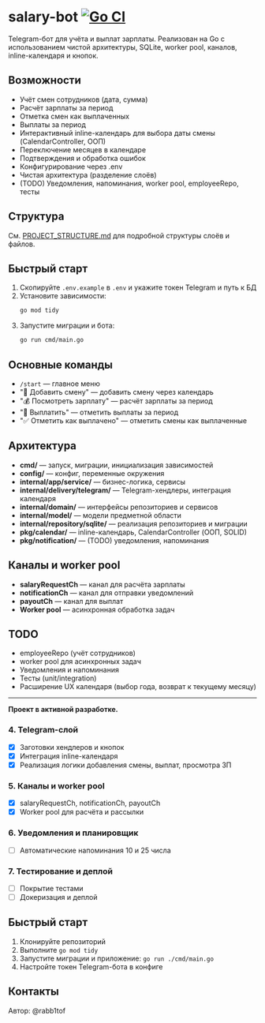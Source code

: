 # salary-bot [![Go CI](https://github.com/Rabb1tof/salary-bot/actions/workflows/go.yml/badge.svg)](https://github.com/Rabb1tof/salary-bot/actions/workflows/go.yml)

Telegram-бот для учёта и выплат зарплаты. Реализован на Go с использованием чистой архитектуры, SQLite, worker pool, каналов, inline-календаря и кнопок.

## Возможности
- Учёт смен сотрудников (дата, сумма)
- Расчёт зарплаты за период
- Отметка смен как выплаченных
- Выплаты за период
- Интерактивный inline-календарь для выбора даты смены (CalendarController, ООП)
- Переключение месяцев в календаре
- Подтверждения и обработка ошибок
- Конфигурирование через .env
- Чистая архитектура (разделение слоёв)
- (TODO) Уведомления, напоминания, worker pool, employeeRepo, тесты

## Структура
См. [PROJECT_STRUCTURE.md](PROJECT_STRUCTURE.md) для подробной структуры слоёв и файлов.

## Быстрый старт
1. Скопируйте `.env.example` в `.env` и укажите токен Telegram и путь к БД
2. Установите зависимости:
   ```sh
   go mod tidy
   ```
3. Запустите миграции и бота:
   ```sh
   go run cmd/main.go
   ```

## Основные команды
- `/start` — главное меню
- "📅 Добавить смену" — добавить смену через календарь
- "💰 Посмотреть зарплату" — расчёт зарплаты за период
- "💸 Выплатить" — отметить выплаты за период
- "✅ Отметить как выплачено" — отметить смены как выплаченные

## Архитектура
- **cmd/** — запуск, миграции, инициализация зависимостей
- **config/** — конфиг, переменные окружения
- **internal/app/service/** — бизнес-логика, сервисы
- **internal/delivery/telegram/** — Telegram-хендлеры, интеграция календаря
- **internal/domain/** — интерфейсы репозиториев и сервисов
- **internal/model/** — модели предметной области
- **internal/repository/sqlite/** — реализация репозиториев и миграции
- **pkg/calendar/** — inline-календарь, CalendarController (ООП, SOLID)
- **pkg/notification/** — (TODO) уведомления, напоминания

## Каналы и worker pool
- **salaryRequestCh** — канал для расчёта зарплаты
- **notificationCh** — канал для отправки уведомлений
- **payoutCh** — канал для выплат
- **Worker pool** — асинхронная обработка задач

## TODO
- employeeRepo (учёт сотрудников)
- worker pool для асинхронных задач
- Уведомления и напоминания
- Тесты (unit/integration)
- Расширение UX календаря (выбор года, возврат к текущему месяцу)

---

**Проект в активной разработке.**

### 4. Telegram-слой
- [x] Заготовки хендлеров и кнопок
- [x] Интеграция inline-календаря
- [x] Реализация логики добавления смены, выплат, просмотра ЗП

### 5. Каналы и worker pool
- [x] salaryRequestCh, notificationCh, payoutCh
- [x] Worker pool для расчёта и рассылки

### 6. Уведомления и планировщик
- [ ] Автоматические напоминания 10 и 25 числа

### 7. Тестирование и деплой
- [ ] Покрытие тестами
- [ ] Докеризация и деплой

## Быстрый старт
1. Клонируйте репозиторий
2. Выполните `go mod tidy`
3. Запустите миграции и приложение: `go run ./cmd/main.go`
4. Настройте токен Telegram-бота в конфиге

## Контакты
Автор: @rabb1tof
